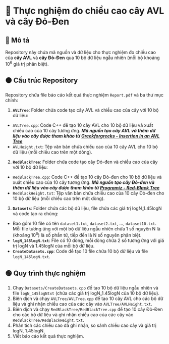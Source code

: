 # 🧪 Thực nghiệm đo chiều cao cây AVL và cây Đỏ-Đen

## 🔴 Mô tả
Repository này chứa mã nguồn và dữ liệu cho thực nghiệm đo chiều cao của **cây AVL** và **cây Đỏ-Đen** qua 10 bộ dữ liệu ngẫu nhiên (mỗi bộ khoảng 10<sup>6</sup> giá trị phân biệt).

## 🟠 Cấu trúc Repository
Repository chứa file báo cáo kết quả thực nghiệm `Report.pdf` và ba thư mục chính:

1. **`AVLTree`**: Folder chứa code tạo cây AVL và chiều cao của cây với 10 bộ dữ liệu:
  - `AVLTree.cpp`: Code C++ để tạo 10 cây AVL cho 10 bộ dữ liệu và xuất chiều cao của 10 cây tương ứng. ***Mã nguồn tạo cây AVL và thêm dữ liệu vào cây được tham khảo từ [Greekforgreeks - Insertion in an AVL Tree](https://www.geeksforgeeks.org/insertion-in-an-avl-tree/)***
  - `AVLHeight.txt`: Tệp văn bản chứa chiều cao của 10 cây AVL cho 10 bộ dữ liệu (mỗi chiều cao trên một dòng).
2. **`RedBlackTree`**: Folder chứa code tạo cây Đỏ-đen và chiều cao của cây với 10 bộ dữ liệu:
  - `RedBlackTree.cpp`: Code C++ để tạo 10 cây Đỏ-đen cho 10 bộ dữ liệu và xuất chiều cao của 10 cây tương ứng. ***Mã nguồn tạo cây Đỏ-đen và thêm dữ liệu vào cây được tham khảo từ [Programiz - Red-Black Tree](https://www.programiz.com/dsa/red-black-tree)***
  - `RedBlackHeight.txt`: Tệp văn bản chứa chiều cao của 10 cây Đỏ-đen cho 10 bộ dữ liệu (mỗi chiều cao trên một dòng).
3. **`Datasets`**: Folder chứa các bộ dữ liệu, file chứa các giá trị logN_1.45logN và code tạo ra chúng:
  - Bao gồm 10 file có tên `dataset1.txt`, `dataset2.txt`, ..., `dataset10.txt`. Mỗi file tương ứng với một bộ dữ liệu ngẫu nhiên chứa 1 số nguyên N là (khoảng 10<sup>6</sup>) là số phần tử, tiếp đến là N số nguyên phân biệt.
  - **`logN_145logN.txt`**: File có 10 dòng, mỗi dòng chứa 2 số tương ứng với giá trị logN và 1.45logN của mỗi bộ dữ liệu.
  - **`CreateDatasets.cpp`**: Code để tạo 10 file chứa 10 bộ dữ liệu và file `logN_145logN.txt`.
 
## 🟢 Quy trình thực nghiệm

1. Chạy `Datasets/CreateDatasets.cpp` để tạo 10 bộ dữ liệu ngẫu nhiên và file `logN_145logNtxt` (chứa các giá trị logN_1.45logN của 10 bộ dữ liệu).
2. Biên dịch và chạy `AVLTree/AVLTree.cpp` để tạo 10 cây AVL cho các bộ dữ liệu và ghi nhận chiều cao của các cây vào `AVLTree/AVLHeight.txt`.
3. Biên dịch và chạy `RedBlackTree/RedBlackTree.cpp` để tạo 10 cây Đỏ-Đen cho các bộ dữ liệu và ghi nhận chiều cao của các cây vào `RedBlackTree/RedBlackHeight.txt`.
4. Phân tích các chiều cao đã ghi nhận, so sánh chiều cao cây và giá trị logN, 1.45logN.
5. Viết báo cáo kết quả thực nghiệm.

